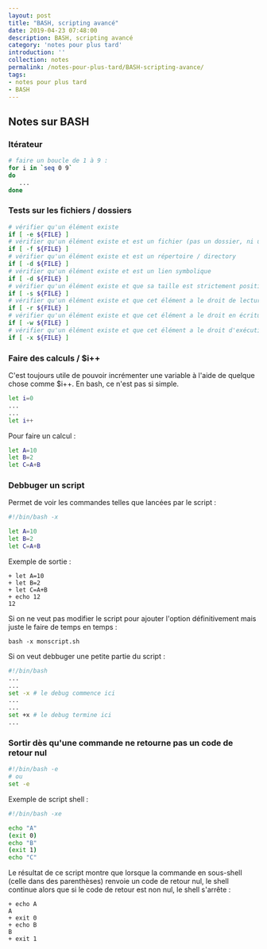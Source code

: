```yaml
---
layout: post
title: "BASH, scripting avancé"
date: 2019-04-23 07:48:00
description: BASH, scripting avancé
category: 'notes pour plus tard'
introduction: ''
collection: notes
permalink: /notes-pour-plus-tard/BASH-scripting-avance/
tags:
- notes pour plus tard
- BASH
---
```


## Notes sur BASH

### Itérateur
``` bash
# faire un boucle de 1 à 9 :
for i in `seq 0 9`
do
   ...
done
```

### Tests sur les fichiers / dossiers
``` bash
# vérifier qu'un élément existe
if [ -e ${FILE} ]
# vérifier qu'un élément existe et est un fichier (pas un dossier, ni un lien symbolique, ni ...)
if [ -f ${FILE} ]
# vérifier qu'un élément existe et est un répertoire / directory
if [ -d ${FILE} ]
# vérifier qu'un élément existe et est un lien symbolique
if [ -d ${FILE} ]
# vérifier qu'un élément existe et que sa taille est strictement positive
if [ -s ${FILE} ]
# vérifier qu'un élément existe et que cet élément a le droit de lecture positionné
if [ -r ${FILE} ]
# vérifier qu'un élément existe et que cet élément a le droit en écriture positionné
if [ -w ${FILE} ]
# vérifier qu'un élément existe et que cet élément a le droit d'exécution positionné
if [ -x ${FILE} ]
```

### Faire des calculs / $i++
C'est toujours utile de pouvoir incrémenter une variable à l'aide de quelque chose comme $i++. En bash, ce n'est pas si simple. 
``` bash
let i=0
...
...
let i++
```
Pour faire un calcul :
``` bash
let A=10
let B=2
let C=A+B
```

### Debbuger un script
Permet de voir les commandes telles que lancées par le script :
``` bash
#!/bin/bash -x

let A=10
let B=2
let C=A+B
```
Exemple de sortie :
```
+ let A=10
+ let B=2
+ let C=A+B
+ echo 12
12
```
Si on ne veut pas modifier le script pour ajouter l'option définitivement mais juste le faire de temps en temps :
```
bash -x monscript.sh
```
Si on veut debbuger une petite partie du script :
``` bash
#!/bin/bash
...
...
set -x # le debug commence ici
...
...
set +x # le debug termine ici
...
```


### Sortir dès qu'une commande ne retourne pas un code de retour nul
``` bash
#!/bin/bash -e
# ou
set -e
```
Exemple de script shell :
``` bash
#!/bin/bash -xe

echo "A"
(exit 0)
echo "B"
(exit 1)
echo "C"
```
Le résultat de ce script montre que lorsque la commande en sous-shell (celle dans des parenthèses) renvoie un code de retour nul, le shell continue alors que si le code de retour est non nul, le shell s'arrête :
```
+ echo A
A
+ exit 0
+ echo B
B
+ exit 1
```
